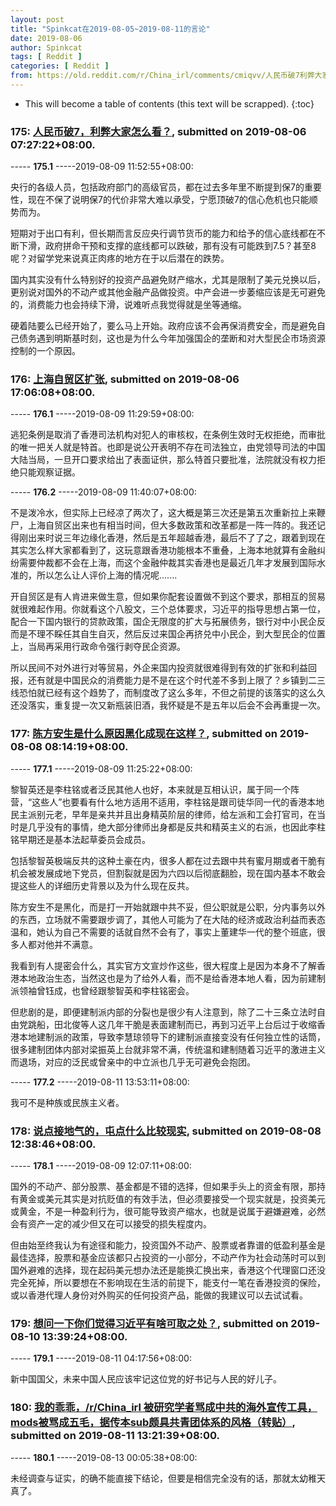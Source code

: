 ```yaml
---
layout: post
title: "Spinkcat在2019-08-05~2019-08-11的言论"
date: 2019-08-06
author: Spinkcat
tags: [ Reddit ]
categories: [ Reddit ]
from: https://old.reddit.com/r/China_irl/comments/cmiqvv/人民币破7利弊大家怎么看/
---
```


* This will become a table of contents (this text will be scrapped).
{:toc}

### 175: [人民币破7，利弊大家怎么看？](https://old.reddit.com/r/China_irl/comments/cmiqvv/人民币破7利弊大家怎么看/), submitted on 2019-08-06 07:27:22+08:00.

----- __175.1__ -----2019-08-09 11:52:55+08:00:

央行的各级人员，包括政府部门的高级官员，都在过去多年里不断提到保7的重要性，现在不保了说明保7的代价非常大难以承受，宁愿顶破7的信心危机也只能顺势而为。

短期对于出口有利，但长期而言反应央行调节货币的能力和给予的信心底线都在不断下滑，政府拼命干预和支撑的底线都可以跌破，那有没有可能跌到7.5？甚至8呢？对留学党来说真正肉疼的地方在于以后潜在的跌势。

国内其实没有什么特别好的投资产品避免财产缩水，尤其是限制了美元兑换以后，更别说对国外的不动产或其他金融产品做投资。中产会进一步萎缩应该是无可避免的，消费能力也会持续下滑，说难听点我觉得就是坐等通缩。

硬着陆要么已经开始了，要么马上开始。政府应该不会再保消费安全，而是避免自己债务遇到明斯基时刻，这也是为什么今年加强国企的垄断和对大型民企市场资源控制的一个原因。

### 176: [上海自贸区扩张](https://old.reddit.com/r/China_irl/comments/cmo7mh/上海自贸区扩张/), submitted on 2019-08-06 17:06:08+08:00.

----- __176.1__ -----2019-08-09 11:29:59+08:00:

逃犯条例是取消了香港司法机构对犯人的审核权，在条例生效时无权拒绝，而审批的唯一把关人就是特首。也即是说公开表明不存在司法独立，由党领导司法的中国大陆当局，一旦开口要求给出了表面证供，那么特首只要批准，法院就没有权力拒绝只能观察证据。

----- __176.2__ -----2019-08-09 11:40:07+08:00:

不是泼冷水，但实际上已经凉了两次了，这大概是第三次还是第五次重新拉上来鞭尸，上海自贸区出来也有相当时间，但大多数政策和改革都是一阵一阵的。我还记得刚出来时说三年边缘化香港，然后是五年超越香港，最后不了了之，跟着到现在其实怎么样大家都看到了，这玩意跟香港功能根本不重叠，上海本地就算有金融纠纷需要仲裁都不会在上海，而这个金融仲裁其实香港也是最近几年才发展到国际水准的，所以怎么让人评价上海的情况呢.......

开自贸区是有人肯进来做生意，但如果你配套设置做不到这个要求，那相互的贸易就很难起作用。你就看这个八股文，三个总体要求，习近平的指导思想占第一位，配合一下国内银行的贷款政策，国企无限度的扩大与拓展债务，银行对中小民企反而是不理不睬任其自生自灭，然后反过来国企再挤兑中小民企，到大型民企的位置上，当局再采用行政命令强行剥夺民企资源。

所以民间不对外进行对等贸易，外企来国内投资就很难得到有效的扩张和利益回报，还有就是中国民众的消费能力是不是在这个时代差不多到上限了？乡镇到二三线恐怕就已经有这个趋势了，而制度改了这么多年，不但之前提的该落实的这么久还没落实，重复提一次又新瓶装旧酒，我怀疑是不是五年以后会不会再重提一次。

### 177: [陈方安生是什么原因黑化成现在这样？](https://old.reddit.com/r/China_irl/comments/cndxma/陈方安生是什么原因黑化成现在这样/), submitted on 2019-08-08 08:14:19+08:00.

----- __177.1__ -----2019-08-09 11:25:22+08:00:

黎智英还是李柱铭或者泛民其他人也好，本来就是互相认识，属于同一个阵营，“这些人”也要看有什么地方适用不适用，李柱铭是跟司徒华同一代的香港本地民主派别元老，早年是亲共并且出身精英阶层的律师，给左派和工会打官司，在当时是几乎没有的事情，绝大部分律师出身都是反共和精英主义的右派，也因此李柱铭早期还是基本法起草委员会成员。

包括黎智英极端反共的这种土豪在内，很多人都在过去跟中共有蜜月期或者干脆有机会被发展成地下党员，但割裂就是因为六四以后彻底翻脸，现在国内基本不敢会提这些人的详细历史背景以及为什么现在反共。

陈方安生不是黑化，而是打一开始就跟中共不妥，但公职就是公职，分内事务以外的东西，立场就不需要跟步调了，其他人可能为了在大陆的经济或政治利益而表态温和，她认为自己不需要的话就自然不会有了，事实上董建华一代的整个班底，很多人都对他并不满意。

我看到有人提密会什么，其实官方文宣炒作这些，很大程度上是因为本身不了解香港本地政治生态，当然这也是为了给外人看，而不是给香港本地人看，因为前建制派领袖曾钰成，也曾经跟黎智英和李柱铭密会。

但悲剧的是，即便建制派内部的分裂也是很少有人注意到，除了二十三条立法时自由党跳船，田北俊等人这几年干脆是表面建制而已，再到习近平上台后过于收缩香港本地建制派的政策，导致李慧琼领导下的建制派直接变没有任何独立性的话筒，很多建制团体内部对梁振英上台就非常不满，传统温和建制随着习近平的激进主义而退场，对应的泛民或曾亲中的中立派也几乎无可避免会抱团。

----- __177.2__ -----2019-08-11 13:53:11+08:00:

我可不是种族或民族主义者。

### 178: [说点接地气的，屯点什么比较现实](https://old.reddit.com/r/saraba1st/comments/cngq9j/说点接地气的屯点什么比较现实/), submitted on 2019-08-08 12:38:46+08:00.

----- __178.1__ -----2019-08-09 12:07:11+08:00:

国外的不动产、部分股票、基金都是不错的选择，但如果手头上的资金有限，那持有黄金或美元其实是对抗贬值的有效手法，但必须要接受一个现实就是，投资美元或黄金，不是一种盈利行为，很可能导致资产缩水，也就是说属于避嫌避难，必然会有资产一定的减少但又在可以接受的损失程度内。

但由始至终我认为有途径和能力，投资国外不动产、股票或者靠谱的低盈利基金是最佳选择，股票和基金应该都只占投资的一小部分，不动产作为社会动荡时可以到国外避难的选择，现在起码美元想办法还是能换汇换出来，香港这个代理窗口还没完全死掉，所以要想在不影响现在生活的前提下，能支付一笔在香港投资的保险，或以香港代理人身份对外购买的任何投资产品，能做的我建议可以去试试看。

### 179: [想问一下你们觉得习近平有啥可取之处？](https://old.reddit.com/r/China_irl/comments/coe5dx/想问一下你们觉得习近平有啥可取之处/), submitted on 2019-08-10 13:39:24+08:00.

----- __179.1__ -----2019-08-11 04:17:56+08:00:

新中国国父，未来中国人民应该牢记这位党的好书记与人民的好儿子。

### 180: [我的乖乖，/r/China_irl 被研究学者骂成中共的海外宣传工具，mods被骂成五毛，据传本sub颇具共青团体系的风格（转贴）](https://old.reddit.com/r/China_irl/comments/cosxag/我的乖乖rchina_irl/), submitted on 2019-08-11 13:21:39+08:00.

----- __180.1__ -----2019-08-13 00:05:38+08:00:

未经调查与证实，的确不能直接下结论，但要是相信完全没有的话，那就太幼稚天真了。

